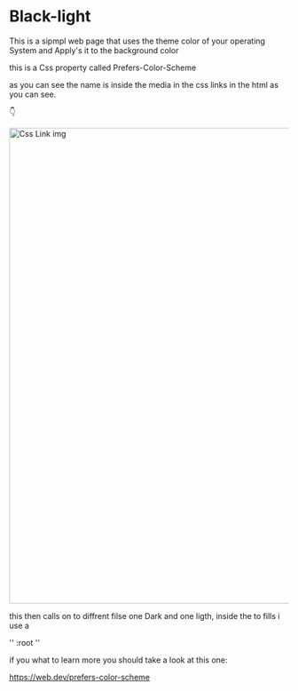 # Black-light
This is a sipmpl web page that uses the theme color of your operating System and Apply's it to the background color 

this is a Css property called Prefers-Color-Scheme 

as you can see the name is inside the media in the css links in the html as you can see.

👇

<img width="857" alt="Css Link img" src="https://user-images.githubusercontent.com/32140076/62956384-252e3a80-bdf3-11e9-9fbc-975959bf3555.png">

this then calls on to diffrent filse one Dark and one ligth, inside the to fills i use a 

''
:root 
''








if you what to learn more you should take a look at this one:

https://web.dev/prefers-color-scheme
